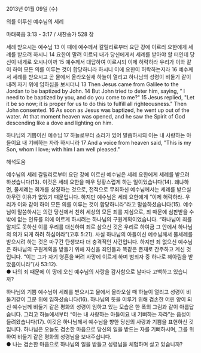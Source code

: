 2013년 01월 09일 (수)

의를 이루신 예수님의 세례



마태복음 3:13 - 3:17 / 새찬송가 528 장


세례 받으시는 예수님
13 이 때에 예수께서 갈릴리로부터 요단 강에 이르러 요한에게 세례를 받으려 하시니 14 요한이 말려 이르되 내가 당신에게서 세례를 받아야 할 터인데 당신이 내게로 오시나이까 15 예수께서 대답하여 이르시되 이제 허락하라 우리가 이와 같이 하여 모든 의를 이루는 것이 합당하니라 하시니 이에 요한이 허락하는지라 16 예수께서 세례를 받으시고 곧 물에서 올라오실새 하늘이 열리고 하나님의 성령이 비둘기 같이 내려 자기 위에 임하심을 보시더니
13 Then Jesus came from Galilee to the Jordan to be baptized by John. 14 But John tried to deter him, saying, “ I need to be baptized by you, and do you come to me?" 15 Jesus replied, "Let it be so now; it is proper for us to do this to fulfill all righteousness." Then John consented. 16 As soon as Jesus was baptized, he went up out of the water. At that moment heaven was opened, and he saw the Spirit of God descending like a dove and lighting on him. 

하나님의 기쁨이신 예수님
17 하늘로부터 소리가 있어 말씀하시되 이는 내 사랑하는 아들이요 내 기뻐하는 자라 하시니라
17 And a voice from heaven said, "This is my Son, whom I love; with him I am well pleased."

해석도움





예수님의 세례
갈릴리로부터 요단 강에 이르신 예수님은 세례 요한에게 세례를 받으려 하셨습니다(13). 이것은 세례 요한을 매우 당황스럽게 하는 일이었습니다(14). 왜냐하면, 물세례는 회개를 상징하는 것으로, 전적으로 무죄하신 예수님께서는 세례를 받으실 아무런 이유가 없었기 때문입니다. 하지만 예수님은 세례 요한에게 “이제 허락하라. 우리가 이와 같이 하여 모든 의를 이루는 것이 합당하니라”라고 말씀하셨습니다(15). 예수님이 말씀하시는 의란 당신께서 친히 세상의 모든 죄를 지심으로, 죄 때문에 심판받을 수밖에 없는 인류를 의에 이르게 하시려는 하나님의 구원계획이었습니다. “하나님이 죄를 알지도 못하신 이를 우리를 대신하여 죄로 삼으신 것은 우리로 하여금 그 안에서 하나님의 의가 되게 하려 하심이라”(고후 5:21). 사실 하나님의 아들이신 예수님께서 물세례를 받으시려 하는 것은 마구간 탄생보다 더 충격적인 사건입니다. 하지만 죄 없으신 예수님은 하나님의 구원계획을 받들기 위해 자신을 죄인들과 똑같은 존재로 간주하고 계신 것입니다. “이는 그가 자기 영혼을 버려 사망에 이르게 하며 범죄자 중 하나로 헤아림을 받았음이니라”(사 53:12).  
● 나의 죄 때문에 이 땅에 오신 예수님의 사랑을 감사함으로 날마다 고백하고 있습니까?

하나님의 기쁨
예수님이 세례를 받으시고 물에서 올라오실 때 하늘이 열리고 성령이 비둘기같이 그분 위에 임하셨습니다(16). 하나님의 뜻을 이루기 위해 겸손한 어린 양이 되신 예수님께 비둘기 같은 평화의 성령이 임하고 있는 모습은 한 폭의 그림과 같이 아름답습니다. 그리고 하늘에서부터 “이는 내 사랑하는 아들이요 내 기뻐하는 자라”는 음성이 들려왔습니다(17). 이것은 하나님께서 예수님을 향한 당신의 사랑과 기쁨을 표현하신 것입니다. 하나님은 오늘도 겸손한 마음으로 당신의 일을 받드는 자를 기뻐하시며, 그를 위하여 비둘기 같은 평화의 성령님을 보내주십니다.  
● 나는 겸손한 마음으로 하나님의 일을 받들고 성령님을 체험하며 살고 있습니까?